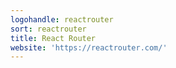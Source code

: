 ```yaml
---
logohandle: reactrouter
sort: reactrouter
title: React Router
website: 'https://reactrouter.com/'
---
```

